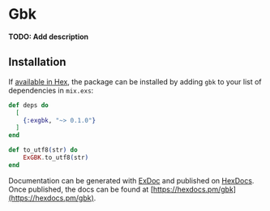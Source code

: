 # Gbk

**TODO: Add description**

## Installation

If [available in Hex](https://hex.pm/docs/publish), the package can be installed
by adding `gbk` to your list of dependencies in `mix.exs`:

```elixir
def deps do
  [
    {:exgbk, "~> 0.1.0"}
  ]
end
```

```elixir
def to_utf8(str) do
	ExGBK.to_utf8(str)
end
```

Documentation can be generated with [ExDoc](https://github.com/elixir-lang/ex_doc)
and published on [HexDocs](https://hexdocs.pm). Once published, the docs can
be found at [https://hexdocs.pm/gbk](https://hexdocs.pm/gbk).

